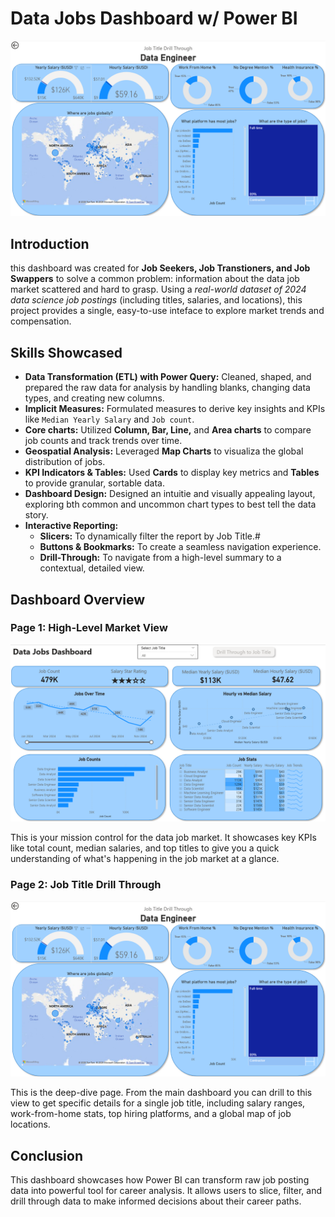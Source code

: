 # Data Jobs Dashboard w/ Power BI

![Dashboard Page 1](/Images/Data%20Job%20Dashboard%20Screenhot%202.png)

## Introduction

this dashboard was created for **Job Seekers, Job Transtioners, and Job Swappers** to solve a common problem: information about the data job market scattered and hard to grasp. Using a *real-world dataset of 2024 data science job postings* (including titles, salaries, and locations), this project provides a single, easy-to-use inteface to explore market trends and compensation.

## Skills Showcased

- **Data Transformation (ETL) with Power Query:**
Cleaned, shaped, and prepared the raw data for analysis by handling blanks, changing data types, and creating new columns.
- **Implicit Measures:** Formulated measures to derive key insights and KPIs like `Median Yearly Salary` and `Job count`.
- **Core charts:** Utilized **Column, Bar, Line,** and **Area charts** to compare job counts and track trends over time.
- **Geospatial Analysis:** Leveraged **Map Charts** to visualiza the global distribution of jobs.
- **KPI Indicators & Tables:** Used **Cards** to display key metrics and **Tables** to provide granular, sortable data.
- **Dashboard Design:** Designed an intuitie and visually appealing layout, exploring bth common and uncommon chart types to best tell the data story.
- **Interactive Reporting:**
    - **Slicers:** To dynamically filter the report by Job Title.#
    - **Buttons & Bookmarks:** To create a seamless navigation experience.
    - **Drill-Through:** To navigate from a high-level summary to a contextual, detailed view.

## Dashboard Overview

### Page 1: High-Level Market View
![Dashboard Page 1](/Images/Data%20Job%20Dashboard%20Screenhot.png)

This is your mission control for the data job market. It showcases key KPIs like total count, median salaries, and top titles to give you a quick understanding of what's happening in the job market at a glance.

### Page 2: Job Title Drill Through
![Dashboard Page 1](/Images/Data%20Job%20Dashboard%20Screenhot%202.png)

This is the deep-dive page. From the main dashboard you can drill to this  view to get specific details for a single job title, including salary ranges, work-from-home stats, top hiring platforms, and a global map of job locations.

## Conclusion
This dashboard showcases how Power BI can transform raw job posting data into powerful tool for career analysis. It allows users to slice, filter, and drill through data to  make informed decisions about their career paths.